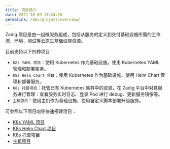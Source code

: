 ```yaml
---
title: 项目简介
date: 2021-10-09 17:24:20
permalink: /dev/project/overview/
---
```

Zadig 项目是由一组微服务组成，包括从服务的定义到交付基础设施所需的工作流、环境、测试等云原生基础设施资源。

目前支持以下四种项目：
- `K8s YAML 项目`：使用 Kubernetes 作为基础设施，使用 Kubernetes YAML 管理和部署服务。
- `K8s Helm Chart 项目`：使用 Kubernetes 作为基础设施，使用 Helm Chart 管理和部署服务。
- `K8s 托管项目`：托管已有 Kubernetes 集群中的资源，在 Zadig 平台中对其服务进行管理：查看服务实时日志、登录 Pod 进行 debug、更新服务镜像等。
- `主机项目`：使用主机作为基础设施，使用自定义脚本部署升级服务。

可参照以下项目向导快速搭建项目：
* [K8s YAML 项目](/dev/project/k8s-yaml/)
* [K8s Helm Chart 项目](/dev/project/helm-chart/)
* [K8s 托管项目](/dev/project/host-k8s-resources/)
* [主机项目](/dev/project/vm/)
